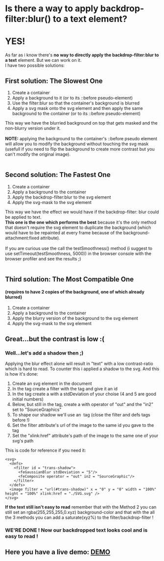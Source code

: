 # Is there a way to apply backdrop-filter:blur() to a text element?
# YES!

As far as i know there's **no way to directly apply the backdrop-filter:blur to a text** element. But we can work on it.<br> 
I have two possible solutions: <br>
## First solution: The Slowest One
1. Create a container
2. Apply a background to it (or to its ::before pseudo-element)
3. Use the filter:blur so that the container's background is blurred
4. Apply a svg mask onto the svg element and then apply the same background to the container (or to its ::before pseudo-element)

This way we have the blurried background on top that gets masked and the non-blurry version under it.<br><br>
**NOTE:** applying the background to the container's ::before pseudo element will allow you to modify the background  without touching the svg mask (usefull if you need to flip the background to create more contrast but you can't modify the original image).<br><br>

## Second solution: The Fastest One
1. Create a container
2. Apply a background to the container
3. Apply the backdrop-filter:blur to the svg element
4. Apply the svg-mask to the svg element

This way we have the effect we would have if the backdrop-filter: blur could be applied to text.<br>
**This one is the one which performs the best** because it's the only method that doesn't require the svg element to duplicate the background (which would have to be repainted at every frame because of the background-attachment:fixed attribute).<br><br>
If you are curious use the call the testSmoothness() method (i suggest to use setTimeout(testSmoothness, 5000)) in the browser console with the browser profiler and see the results ;)<br><br>

## Third solution: The Most Compatible One
#### (requires to have 2 copies of the background, one of which already blurred)
1. Create a container
2. Apply a background to the container
3. Apply the blurry version of the background to the svg element
4. Apply the svg-mask to the svg element

## Great...but the contrast is low :(
### Well...let's add a shadow then ;)
Applying the blur effect alone will result in "text" with a low contrast-ratio which is hard to read. To counter this i applied a shadow to the svg.
And this is how it's done:
1. Create an svg element in the document
2. In the <defs> tag create a filter with the <filter> tag and give it an id
3. In the <filter> tag create a <feGaussianBlur> with a stdDeviation of your choise (4 and 5 are good initial numbers)
4. Below, but still in the <filter> tag, create a <feComposite> with operator of "out" and the "in2" set to "SourceGraphics"
5. To shape our shadow we'll use an <image> tag (close the filter and defs tags before !)
6. Set the filter attribute's url of the image to the same id you gave to the <filter> tag
7. Set the "xlink:href" attribute's path of the image to the same one of your svg's path

This is code for reference if you need it:
```
<svg>
  <defs>
    <filter id = "trans-shadow">
      <feGaussianBlur stdDeviation = "5"/>
      <feComposite operator = "out" in2 = "SourceGraphic"/>
    </filter>
  </defs>
  <image filter = "url(#trans-shadow)" x = "0" y = "0" width = "100%" height = "100%" xlink:href = "./SVG.svg" />
</svg>
```
**If the text still isn't easy to read** remember that with the Method 2 you can still set an rgba(255,255,255,0.xyz) background-color and that with the all the 3 methods you can add a saturate(xyz%) to the filter/backdrop-filter !<br>
### WE'RE DONE ! Now our backdropped text looks cool and is easy to read !
## Here you have a live demo: <a href = "https://cristiandavideconte.github.io/applyBackdropFilterBlurToText"/>DEMO</a></h2>

